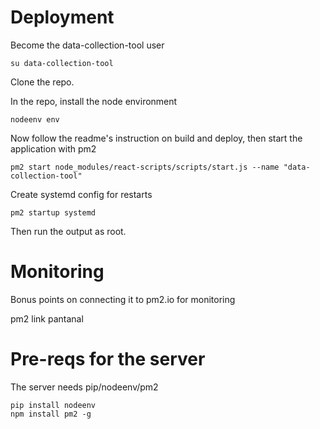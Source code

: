 # Deployment
Become the data-collection-tool user

    su data-collection-tool

Clone the repo. 

In the repo, install the node environment

    nodeenv env
    
Now follow the readme's instruction on build and deploy, then start the application with pm2

    pm2 start node_modules/react-scripts/scripts/start.js --name "data-collection-tool"

Create systemd config for restarts

    pm2 startup systemd
    
Then run the output as root.
  
# Monitoring
Bonus points on connecting it to pm2.io for monitoring

  pm2 link <secret> <key> pantanal
  
# Pre-reqs for the server

The server needs pip/nodeenv/pm2

    pip install nodeenv
    npm install pm2 -g
    
    
